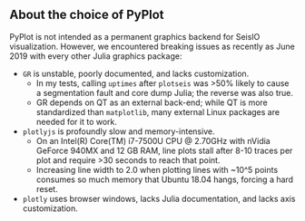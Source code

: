 ## About the choice of PyPlot

PyPlot is not intended as a permanent graphics backend for SeisIO visualization. However, we encountered breaking issues as recently as June 2019 with every other Julia graphics package:
* `GR` is unstable, poorly documented, and lacks customization.
  + In my tests, calling `uptimes` after `plotseis` was >50% likely to cause a segmentation fault and core dump Julia; the reverse was also true.
  + GR depends on QT as an external back-end; while QT is more standardized than `matplotlib`, many external Linux packages are needed for it to work.
* `plotlyjs` is profoundly slow and memory-intensive.
  + On an Intel(R) Core(TM) i7-7500U CPU @ 2.70GHz with nVidia GeForce 940MX and 12 GB RAM, line plots stall after 8-10 traces per plot and require >30 seconds to reach that point.
  + Increasing line width to 2.0 when plotting lines with ~10^5 points consumes so much memory that Ubuntu 18.04 hangs, forcing a hard reset.
* `plotly` uses browser windows, lacks Julia documentation, and lacks axis customization.
 

